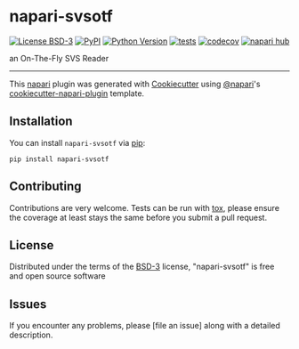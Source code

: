 # napari-svsotf

[![License BSD-3](https://img.shields.io/pypi/l/napari-svsotf.svg?color=green)](https://github.com/githubuser/napari-svsotf/raw/main/LICENSE)
[![PyPI](https://img.shields.io/pypi/v/napari-svsotf.svg?color=green)](https://pypi.org/project/napari-svsotf)
[![Python Version](https://img.shields.io/pypi/pyversions/napari-svsotf.svg?color=green)](https://python.org)
[![tests](https://github.com/githubuser/napari-svsotf/workflows/tests/badge.svg)](https://github.com/githubuser/napari-svsotf/actions)
[![codecov](https://codecov.io/gh/githubuser/napari-svsotf/branch/main/graph/badge.svg)](https://codecov.io/gh/githubuser/napari-svsotf)
[![napari hub](https://img.shields.io/endpoint?url=https://api.napari-hub.org/shields/napari-svsotf)](https://napari-hub.org/plugins/napari-svsotf)

an On-The-Fly SVS Reader

----------------------------------

This [napari] plugin was generated with [Cookiecutter] using [@napari]'s [cookiecutter-napari-plugin] template.

<!--
Don't miss the full getting started guide to set up your new package:
https://github.com/napari/cookiecutter-napari-plugin#getting-started

and review the napari docs for plugin developers:
https://napari.org/stable/plugins/index.html
-->

## Installation

You can install `napari-svsotf` via [pip]:

    pip install napari-svsotf




## Contributing

Contributions are very welcome. Tests can be run with [tox], please ensure
the coverage at least stays the same before you submit a pull request.

## License

Distributed under the terms of the [BSD-3] license,
"napari-svsotf" is free and open source software

## Issues

If you encounter any problems, please [file an issue] along with a detailed description.

[napari]: https://github.com/napari/napari
[Cookiecutter]: https://github.com/audreyr/cookiecutter
[@napari]: https://github.com/napari
[MIT]: http://opensource.org/licenses/MIT
[BSD-3]: http://opensource.org/licenses/BSD-3-Clause
[GNU GPL v3.0]: http://www.gnu.org/licenses/gpl-3.0.txt
[GNU LGPL v3.0]: http://www.gnu.org/licenses/lgpl-3.0.txt
[Apache Software License 2.0]: http://www.apache.org/licenses/LICENSE-2.0
[Mozilla Public License 2.0]: https://www.mozilla.org/media/MPL/2.0/index.txt
[cookiecutter-napari-plugin]: https://github.com/napari/cookiecutter-napari-plugin

[napari]: https://github.com/napari/napari
[tox]: https://tox.readthedocs.io/en/latest/
[pip]: https://pypi.org/project/pip/
[PyPI]: https://pypi.org/
